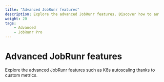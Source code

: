 ```yaml
---
title: "Advanced JobRunr features"
description: Explore the advanced JobRunr features. Discover how to autoscale the deployment of your application using JobRunr metrics.
weight: 20
tags:
    - Advanced
    - JobRunr Pro
---
```


# Advanced JobRunr features

<p class="guides-list-description">Explore the advanced JobRunr features such as K8s autoscaling thanks to custom metrics.</p>